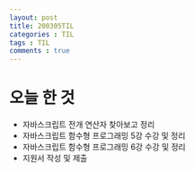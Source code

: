 ```yaml
---
layout: post
title: 200305TIL
categories : TIL
tags : TIL
comments : true
---
```


# 오늘 한 것
- 자바스크립트 전개 연산자 찾아보고 정리
- 자바스크립트 함수형 프로그래밍 5강 수강 및 정리
- 자바스크립트 함수형 프로그래밍 6강 수강 및 정리
- 지원서 작성 및 제출
